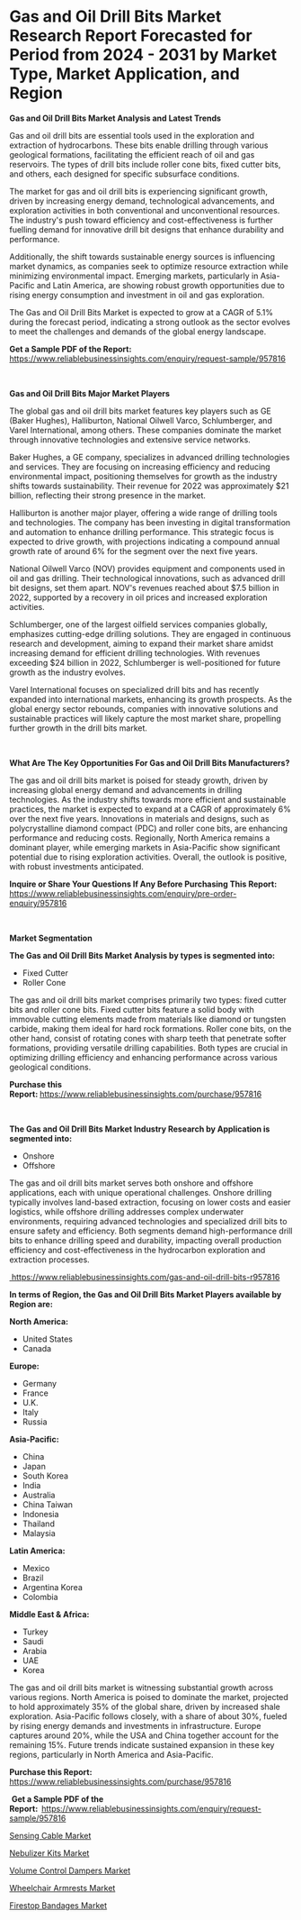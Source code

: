 <p><h1>Gas and Oil Drill Bits Market Research Report Forecasted for Period from 2024 -  2031 by Market Type, Market Application, and Region</h1></p><p><strong>Gas and Oil Drill Bits Market Analysis and Latest Trends</strong></p>
<p><p>Gas and oil drill bits are essential tools used in the exploration and extraction of hydrocarbons. These bits enable drilling through various geological formations, facilitating the efficient reach of oil and gas reservoirs. The types of drill bits include roller cone bits, fixed cutter bits, and others, each designed for specific subsurface conditions.</p><p>The market for gas and oil drill bits is experiencing significant growth, driven by increasing energy demand, technological advancements, and exploration activities in both conventional and unconventional resources. The industry's push toward efficiency and cost-effectiveness is further fuelling demand for innovative drill bit designs that enhance durability and performance. </p><p>Additionally, the shift towards sustainable energy sources is influencing market dynamics, as companies seek to optimize resource extraction while minimizing environmental impact. Emerging markets, particularly in Asia-Pacific and Latin America, are showing robust growth opportunities due to rising energy consumption and investment in oil and gas exploration.</p><p>The Gas and Oil Drill Bits Market is expected to grow at a CAGR of 5.1% during the forecast period, indicating a strong outlook as the sector evolves to meet the challenges and demands of the global energy landscape.</p></p>
<p><strong>Get a Sample PDF of the Report:&nbsp;</strong> <a href="https://www.reliablebusinessinsights.com/enquiry/request-sample/957816?utm_campaign=62&utm_medium=2&utm_source=Github&utm_content=ia&utm_term=03122024&utm_id=gas-and-oil-drill-bits">https://www.reliablebusinessinsights.com/enquiry/request-sample/957816</a></p>
<p>&nbsp;</p>
<p><strong>Gas and Oil Drill Bits Major Market Players</strong></p>
<p><p>The global gas and oil drill bits market features key players such as GE (Baker Hughes), Halliburton, National Oilwell Varco, Schlumberger, and Varel International, among others. These companies dominate the market through innovative technologies and extensive service networks.</p><p>Baker Hughes, a GE company, specializes in advanced drilling technologies and services. They are focusing on increasing efficiency and reducing environmental impact, positioning themselves for growth as the industry shifts towards sustainability. Their revenue for 2022 was approximately $21 billion, reflecting their strong presence in the market.</p><p>Halliburton is another major player, offering a wide range of drilling tools and technologies. The company has been investing in digital transformation and automation to enhance drilling performance. This strategic focus is expected to drive growth, with projections indicating a compound annual growth rate of around 6% for the segment over the next five years.</p><p>National Oilwell Varco (NOV) provides equipment and components used in oil and gas drilling. Their technological innovations, such as advanced drill bit designs, set them apart. NOV's revenues reached about $7.5 billion in 2022, supported by a recovery in oil prices and increased exploration activities.</p><p>Schlumberger, one of the largest oilfield services companies globally, emphasizes cutting-edge drilling solutions. They are engaged in continuous research and development, aiming to expand their market share amidst increasing demand for efficient drilling technologies. With revenues exceeding $24 billion in 2022, Schlumberger is well-positioned for future growth as the industry evolves.</p><p>Varel International focuses on specialized drill bits and has recently expanded into international markets, enhancing its growth prospects. As the global energy sector rebounds, companies with innovative solutions and sustainable practices will likely capture the most market share, propelling further growth in the drill bits market.</p></p>
<p>&nbsp;</p>
<p><strong>What Are The Key Opportunities For Gas and Oil Drill Bits Manufacturers?</strong></p>
<p><p>The gas and oil drill bits market is poised for steady growth, driven by increasing global energy demand and advancements in drilling technologies. As the industry shifts towards more efficient and sustainable practices, the market is expected to expand at a CAGR of approximately 6% over the next five years. Innovations in materials and designs, such as polycrystalline diamond compact (PDC) and roller cone bits, are enhancing performance and reducing costs. Regionally, North America remains a dominant player, while emerging markets in Asia-Pacific show significant potential due to rising exploration activities. Overall, the outlook is positive, with robust investments anticipated.</p></p>
<p><strong>Inquire or Share Your Questions If Any Before Purchasing This Report:</strong> <a href="https://www.reliablebusinessinsights.com/enquiry/pre-order-enquiry/957816?utm_campaign=62&utm_medium=2&utm_source=Github&utm_content=ia&utm_term=03122024&utm_id=gas-and-oil-drill-bits">https://www.reliablebusinessinsights.com/enquiry/pre-order-enquiry/957816</a></p>
<p>&nbsp;</p>
<p><strong>Market Segmentation</strong></p>
<p><strong>The Gas and Oil Drill Bits Market Analysis by types is segmented into:</strong></p>
<p><ul><li>Fixed Cutter</li><li>Roller Cone</li></ul></p>
<p><p>The gas and oil drill bits market comprises primarily two types: fixed cutter bits and roller cone bits. Fixed cutter bits feature a solid body with immovable cutting elements made from materials like diamond or tungsten carbide, making them ideal for hard rock formations. Roller cone bits, on the other hand, consist of rotating cones with sharp teeth that penetrate softer formations, providing versatile drilling capabilities. Both types are crucial in optimizing drilling efficiency and enhancing performance across various geological conditions.</p></p>
<p><strong>Purchase this Report:&nbsp;</strong><a href="https://www.reliablebusinessinsights.com/purchase/957816?utm_campaign=62&utm_medium=2&utm_source=Github&utm_content=ia&utm_term=03122024&utm_id=gas-and-oil-drill-bits">https://www.reliablebusinessinsights.com/purchase/957816</a></p>
<p>&nbsp;</p>
<p><strong>The Gas and Oil Drill Bits Market Industry Research by Application is segmented into:</strong></p>
<p><ul><li>Onshore</li><li>Offshore</li></ul></p>
<p><p>The gas and oil drill bits market serves both onshore and offshore applications, each with unique operational challenges. Onshore drilling typically involves land-based extraction, focusing on lower costs and easier logistics, while offshore drilling addresses complex underwater environments, requiring advanced technologies and specialized drill bits to ensure safety and efficiency. Both segments demand high-performance drill bits to enhance drilling speed and durability, impacting overall production efficiency and cost-effectiveness in the hydrocarbon exploration and extraction processes.</p></p>
<p><a href="https://www.reliablebusinessinsights.com/gas-and-oil-drill-bits-r957816?utm_campaign=62&utm_medium=2&utm_source=Github&utm_content=ia&utm_term=03122024&utm_id=gas-and-oil-drill-bits">&nbsp;https://www.reliablebusinessinsights.com/gas-and-oil-drill-bits-r957816</a></p>
<p><strong>In terms of Region, the Gas and Oil Drill Bits Market Players available by Region are:</strong></p>
<p>
    <p> <strong> North America: </strong>
        <ul>
            <li>United States</li>
            <li>Canada</li>
        </ul>
        </p> 
    <p> <strong> Europe: </strong>
        <ul>
            <li>Germany</li>
            <li>France</li>
            <li>U.K.</li>
            <li>Italy</li>
            <li>Russia</li>
        </ul>
        </p> 
    <p> <strong> Asia-Pacific: </strong>
        <ul>
            <li>China</li>
            <li>Japan</li>
            <li>South Korea</li>
            <li>India</li>
            <li>Australia</li>
            <li>China Taiwan</li>
            <li>Indonesia</li>
            <li>Thailand</li>
            <li>Malaysia</li>
        </ul>
        </p> 
    <p> <strong> Latin America: </strong>
        <ul>
            <li>Mexico</li>
            <li>Brazil</li>
            <li>Argentina Korea</li>
            <li>Colombia</li>
        </ul>
        </p> 
    <p> <strong> Middle East & Africa: </strong>
        <ul>
            <li>Turkey</li>
            <li>Saudi</li>
            <li>Arabia</li>
            <li>UAE</li>
            <li>Korea</li>
        </ul>
    </p>
    </p>
<p><p>The gas and oil drill bits market is witnessing substantial growth across various regions. North America is poised to dominate the market, projected to hold approximately 35% of the global share, driven by increased shale exploration. Asia-Pacific follows closely, with a share of about 30%, fueled by rising energy demands and investments in infrastructure. Europe captures around 20%, while the USA and China together account for the remaining 15%. Future trends indicate sustained expansion in these key regions, particularly in North America and Asia-Pacific.</p></p>
<p><strong>Purchase this Report: </strong><a href="https://www.reliablebusinessinsights.com/purchase/957816?utm_campaign=62&utm_medium=2&utm_source=Github&utm_content=ia&utm_term=03122024&utm_id=gas-and-oil-drill-bits">https://www.reliablebusinessinsights.com/purchase/957816</a></p>
<p>&nbsp;<strong>Get a Sample PDF of the Report:&nbsp;&nbsp;</strong><a href="https://www.reliablebusinessinsights.com/enquiry/request-sample/957816?utm_campaign=62&utm_medium=2&utm_source=Github&utm_content=ia&utm_term=03122024&utm_id=gas-and-oil-drill-bits">https://www.reliablebusinessinsights.com/enquiry/request-sample/957816</a></p>
<p><strong></strong></p>
<p><p><a href="https://github.com/WashimHussain441/Market-Research-Report-List-1/blob/main/sensing-cable-market.md?utm_campaign=62&utm_medium=2&utm_source=Github&utm_content=ia&utm_term=03122024&utm_id=gas-and-oil-drill-bits">Sensing Cable Market</a></p><p><a href="https://www.linkedin.com/pulse/regional-adaptations-global-nebulizer-kits-market-trends-bvyvf?utm_campaign=62&utm_medium=2&utm_source=Github&utm_content=ia&utm_term=03122024&utm_id=gas-and-oil-drill-bits">Nebulizer Kits Market</a></p><p><a href="https://issuu.com/reportprime-2/docs/volume-control-dampers-market-size-2030.pptx?utm_campaign=62&utm_medium=2&utm_source=Github&utm_content=ia&utm_term=03122024&utm_id=gas-and-oil-drill-bits">Volume Control Dampers Market</a></p><p><a href="https://www.linkedin.com/pulse/overview-wheelchair-armrests-market-competitive-landscape-hrq6f?utm_campaign=62&utm_medium=2&utm_source=Github&utm_content=ia&utm_term=03122024&utm_id=gas-and-oil-drill-bits">Wheelchair Armrests Market</a></p><p><a href="https://issuu.com/reportprime-2/docs/firestop-bandages-market-size-2030.pptx?utm_campaign=62&utm_medium=2&utm_source=Github&utm_content=ia&utm_term=03122024&utm_id=gas-and-oil-drill-bits">Firestop Bandages Market</a></p></p>